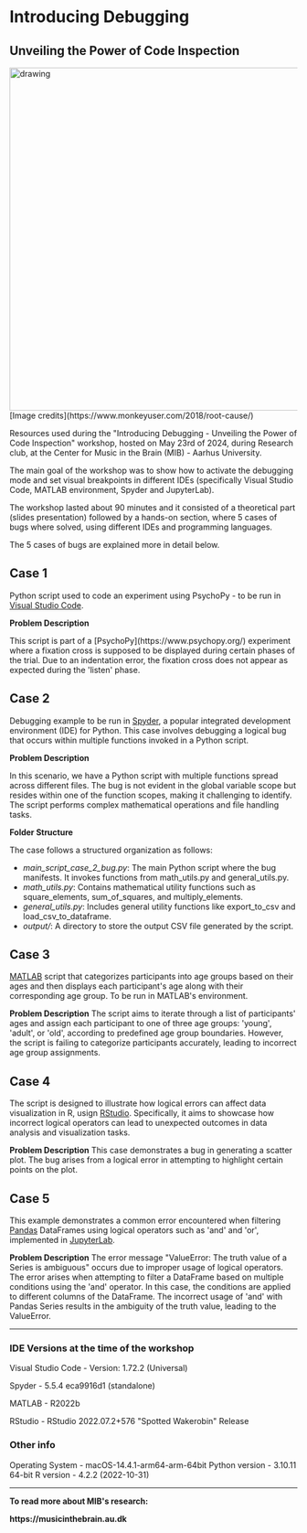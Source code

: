# Introducing Debugging 
## Unveiling the Power of Code Inspection
<img src="https://www.monkeyuser.com/2018/root-cause/92-root-cause.png" alt="drawing" width="600"/>
[Image credits](https://www.monkeyuser.com/2018/root-cause/)

Resources used during the "Introducing Debugging - Unveiling the Power of Code Inspection" workshop, hosted on May 23rd of 2024, during Research club, at the Center for Music in the Brain (MIB) - Aarhus University.

The main goal of the workshop was to show how to activate the debugging mode and set visual breakpoints in different IDEs (specifically Visual Studio Code, MATLAB environment, Spyder and JupyterLab). 

The workshop lasted about 90 minutes and it consisted of a theoretical part (slides presentation) followed by a hands-on section, where 5 cases of bugs where solved, using different IDEs and programming languages. 

The 5 cases of bugs are explained more in detail below. 


## Case 1
Python script used to code an experiment using PsychoPy - to be run in [Visual Studio Code](https://code.visualstudio.com/). 

<b>Problem Description</b>
<p>This script is part of a [PsychoPy](https://www.psychopy.org/) experiment where a fixation cross is supposed to be displayed during certain phases of the trial. Due to an indentation error, the fixation cross does not appear as expected during the 'listen' phase.</p>


## Case 2
Debugging example to be run in [Spyder](https://www.spyder-ide.org/), a popular integrated development environment (IDE) for Python. This case involves debugging a logical bug that occurs within multiple functions invoked in a Python script.

<b>Problem Description</b>
<p>In this scenario, we have a Python script with multiple functions spread across different files. The bug is not evident in the global variable scope but resides within one of the function scopes, making it challenging to identify. The script performs complex mathematical operations and file handling tasks.</p>

<b>Folder Structure</b>

The case follows a structured organization as follows:

 - <i>main_script_case_2_bug.py</i>: The main Python script where the bug manifests. It invokes functions from math_utils.py and general_utils.py.
 - <i>math_utils.py</i>: Contains mathematical utility functions such as square_elements, sum_of_squares, and multiply_elements.
 - <i>general_utils.py</i>: Includes general utility functions like export_to_csv and load_csv_to_dataframe.
 - <i>output/</i>: A directory to store the output CSV file generated by the script.


## Case 3
[MATLAB](https://se.mathworks.com/products/matlab.html) script that categorizes participants into age groups based on their ages and then displays each participant's age along with their corresponding age group. To be run in MATLAB's environment. 

<b>Problem Description</b>
The script aims to iterate through a list of participants' ages and assign each participant to one of three age groups: 'young', 'adult', or 'old', according to predefined age group boundaries. However, the script is failing to categorize participants accurately, leading to incorrect age group assignments.


## Case 4
The script is designed to illustrate how logical errors can affect data visualization in R, usign [RStudio](https://posit.com/). Specifically, it aims to showcase how incorrect logical operators can lead to unexpected outcomes in data analysis and visualization tasks.

<b>Problem Description</b>
This case demonstrates a bug in generating a scatter plot. The bug arises from a logical error in attempting to highlight certain points on the plot.

## Case 5
This example demonstrates a common error encountered when filtering [Pandas](https://pandas.pydata.org/getting_started.html) DataFrames using logical operators such as 'and' and 'or', implemented in [JupyterLab](https://jupyterlab.readthedocs.io/en/latest/index.html). 

<b>Problem Description</b>
The error message "ValueError: The truth value of a Series is ambiguous" occurs due to improper usage of logical operators. The error arises when attempting to filter a DataFrame based on multiple conditions using the 'and' operator. In this case, the conditions are applied to different columns of the DataFrame. The incorrect usage of 'and' with Pandas Series results in the ambiguity of the truth value, leading to the ValueError.

---------

### IDE Versions at the time of the workshop
<p>Visual Studio Code  - Version: 1.72.2 (Universal)</p>
<p>Spyder              - 5.5.4 eca9916d1 (standalone)</p>
<p>MATLAB              - R2022b</p>
<p>RStudio             - RStudio 2022.07.2+576 "Spotted Wakerobin" Release</p> 

### Other info
Operating System    - macOS-14.4.1-arm64-arm-64bit
Python version      - 3.10.11 64-bit
R version           - 4.2.2 (2022-10-31)

---------
<b>To read more about MIB's research:<b>
<p>https://musicinthebrain.au.dk</p>


